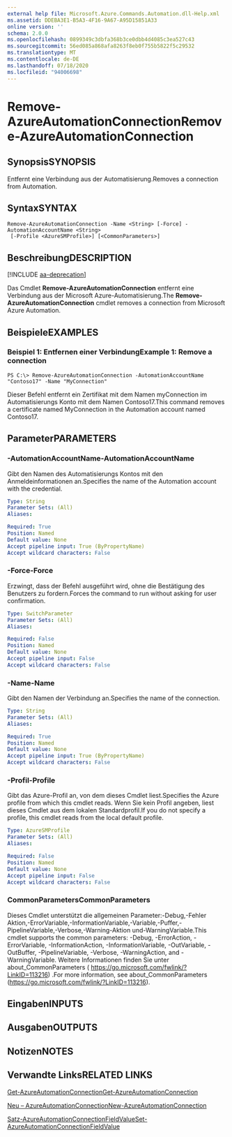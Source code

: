 ```yaml
---
external help file: Microsoft.Azure.Commands.Automation.dll-Help.xml
ms.assetid: DDEBA3E1-B5A3-4F16-9A67-A95D15851A33
online version: ''
schema: 2.0.0
ms.openlocfilehash: 0899349c3dbfa368b3ce0dbb4d4085c3ea527c43
ms.sourcegitcommit: 56ed085a868afa8263f8eb0f755b5822f5c29532
ms.translationtype: MT
ms.contentlocale: de-DE
ms.lasthandoff: 07/18/2020
ms.locfileid: "94006698"
---
```

# <span data-ttu-id="40e2b-101">Remove-AzureAutomationConnection</span><span class="sxs-lookup"><span data-stu-id="40e2b-101">Remove-AzureAutomationConnection</span></span>

## <span data-ttu-id="40e2b-102">Synopsis</span><span class="sxs-lookup"><span data-stu-id="40e2b-102">SYNOPSIS</span></span>

<span data-ttu-id="40e2b-103">Entfernt eine Verbindung aus der Automatisierung.</span><span class="sxs-lookup"><span data-stu-id="40e2b-103">Removes a connection from Automation.</span></span>

## <span data-ttu-id="40e2b-104">Syntax</span><span class="sxs-lookup"><span data-stu-id="40e2b-104">SYNTAX</span></span>

```
Remove-AzureAutomationConnection -Name <String> [-Force] -AutomationAccountName <String>
 [-Profile <AzureSMProfile>] [<CommonParameters>]
```

## <span data-ttu-id="40e2b-105">Beschreibung</span><span class="sxs-lookup"><span data-stu-id="40e2b-105">DESCRIPTION</span></span>

[!INCLUDE [aa-deprecation](../include/aa-deprecation.md)]

<span data-ttu-id="40e2b-106">Das Cmdlet **Remove-AzureAutomationConnection** entfernt eine Verbindung aus der Microsoft Azure-Automatisierung.</span><span class="sxs-lookup"><span data-stu-id="40e2b-106">The **Remove-AzureAutomationConnection** cmdlet removes a connection from Microsoft Azure Automation.</span></span>

## <span data-ttu-id="40e2b-107">Beispiele</span><span class="sxs-lookup"><span data-stu-id="40e2b-107">EXAMPLES</span></span>

### <span data-ttu-id="40e2b-108">Beispiel 1: Entfernen einer Verbindung</span><span class="sxs-lookup"><span data-stu-id="40e2b-108">Example 1: Remove a connection</span></span>
```
PS C:\> Remove-AzureAutomationConnection -AutomationAccountName "Contoso17" -Name "MyConnection"
```

<span data-ttu-id="40e2b-109">Dieser Befehl entfernt ein Zertifikat mit dem Namen myConnection im Automatisierungs Konto mit dem Namen Contoso17.</span><span class="sxs-lookup"><span data-stu-id="40e2b-109">This command removes a certificate named MyConnection in the Automation account named Contoso17.</span></span>

## <span data-ttu-id="40e2b-110">Parameter</span><span class="sxs-lookup"><span data-stu-id="40e2b-110">PARAMETERS</span></span>

### <span data-ttu-id="40e2b-111">-AutomationAccountName</span><span class="sxs-lookup"><span data-stu-id="40e2b-111">-AutomationAccountName</span></span>
<span data-ttu-id="40e2b-112">Gibt den Namen des Automatisierungs Kontos mit den Anmeldeinformationen an.</span><span class="sxs-lookup"><span data-stu-id="40e2b-112">Specifies the name of the Automation account with the credential.</span></span>

```yaml
Type: String
Parameter Sets: (All)
Aliases: 

Required: True
Position: Named
Default value: None
Accept pipeline input: True (ByPropertyName)
Accept wildcard characters: False
```

### <span data-ttu-id="40e2b-113">-Force</span><span class="sxs-lookup"><span data-stu-id="40e2b-113">-Force</span></span>
<span data-ttu-id="40e2b-114">Erzwingt, dass der Befehl ausgeführt wird, ohne die Bestätigung des Benutzers zu fordern.</span><span class="sxs-lookup"><span data-stu-id="40e2b-114">Forces the command to run without asking for user confirmation.</span></span>

```yaml
Type: SwitchParameter
Parameter Sets: (All)
Aliases: 

Required: False
Position: Named
Default value: None
Accept pipeline input: False
Accept wildcard characters: False
```

### <span data-ttu-id="40e2b-115">-Name</span><span class="sxs-lookup"><span data-stu-id="40e2b-115">-Name</span></span>
<span data-ttu-id="40e2b-116">Gibt den Namen der Verbindung an.</span><span class="sxs-lookup"><span data-stu-id="40e2b-116">Specifies the name of the connection.</span></span>

```yaml
Type: String
Parameter Sets: (All)
Aliases: 

Required: True
Position: Named
Default value: None
Accept pipeline input: True (ByPropertyName)
Accept wildcard characters: False
```

### <span data-ttu-id="40e2b-117">-Profil</span><span class="sxs-lookup"><span data-stu-id="40e2b-117">-Profile</span></span>
<span data-ttu-id="40e2b-118">Gibt das Azure-Profil an, von dem dieses Cmdlet liest.</span><span class="sxs-lookup"><span data-stu-id="40e2b-118">Specifies the Azure profile from which this cmdlet reads.</span></span>
<span data-ttu-id="40e2b-119">Wenn Sie kein Profil angeben, liest dieses Cmdlet aus dem lokalen Standardprofil.</span><span class="sxs-lookup"><span data-stu-id="40e2b-119">If you do not specify a profile, this cmdlet reads from the local default profile.</span></span>

```yaml
Type: AzureSMProfile
Parameter Sets: (All)
Aliases: 

Required: False
Position: Named
Default value: None
Accept pipeline input: False
Accept wildcard characters: False
```

### <span data-ttu-id="40e2b-120">CommonParameters</span><span class="sxs-lookup"><span data-stu-id="40e2b-120">CommonParameters</span></span>
<span data-ttu-id="40e2b-121">Dieses Cmdlet unterstützt die allgemeinen Parameter:-Debug,-Fehler Aktion,-ErrorVariable,-InformationVariable,-Variable,-Puffer,-PipelineVariable,-Verbose,-Warning-Aktion und-WarningVariable.</span><span class="sxs-lookup"><span data-stu-id="40e2b-121">This cmdlet supports the common parameters: -Debug, -ErrorAction, -ErrorVariable, -InformationAction, -InformationVariable, -OutVariable, -OutBuffer, -PipelineVariable, -Verbose, -WarningAction, and -WarningVariable.</span></span> <span data-ttu-id="40e2b-122">Weitere Informationen finden Sie unter about_CommonParameters ( https://go.microsoft.com/fwlink/?LinkID=113216) .</span><span class="sxs-lookup"><span data-stu-id="40e2b-122">For more information, see about_CommonParameters (https://go.microsoft.com/fwlink/?LinkID=113216).</span></span>

## <span data-ttu-id="40e2b-123">Eingaben</span><span class="sxs-lookup"><span data-stu-id="40e2b-123">INPUTS</span></span>

## <span data-ttu-id="40e2b-124">Ausgaben</span><span class="sxs-lookup"><span data-stu-id="40e2b-124">OUTPUTS</span></span>

## <span data-ttu-id="40e2b-125">Notizen</span><span class="sxs-lookup"><span data-stu-id="40e2b-125">NOTES</span></span>

## <span data-ttu-id="40e2b-126">Verwandte Links</span><span class="sxs-lookup"><span data-stu-id="40e2b-126">RELATED LINKS</span></span>

[<span data-ttu-id="40e2b-127">Get-AzureAutomationConnection</span><span class="sxs-lookup"><span data-stu-id="40e2b-127">Get-AzureAutomationConnection</span></span>](./Get-AzureAutomationConnection.md)

[<span data-ttu-id="40e2b-128">Neu – AzureAutomationConnection</span><span class="sxs-lookup"><span data-stu-id="40e2b-128">New-AzureAutomationConnection</span></span>](./New-AzureAutomationConnection.md)

[<span data-ttu-id="40e2b-129">Satz-AzureAutomationConnectionFieldValue</span><span class="sxs-lookup"><span data-stu-id="40e2b-129">Set-AzureAutomationConnectionFieldValue</span></span>](./Set-AzureAutomationConnectionFieldValue.md)


